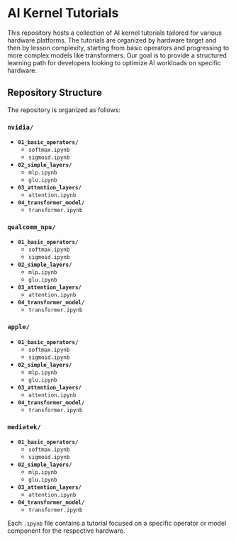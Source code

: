 # AI Kernel Tutorials

This repository hosts a collection of AI kernel tutorials tailored for various hardware platforms. The tutorials are organized by hardware target and then by lesson complexity, starting from basic operators and progressing to more complex models like transformers. Our goal is to provide a structured learning path for developers looking to optimize AI workloads on specific hardware.

## Repository Structure

The repository is organized as follows:

### `nvidia/`
- **`01_basic_operators/`**
  - `softmax.ipynb`
  - `sigmoid.ipynb`
- **`02_simple_layers/`**
  - `mlp.ipynb`
  - `glu.ipynb`
- **`03_attention_layers/`**
  - `attention.ipynb`
- **`04_transformer_model/`**
  - `transformer.ipynb`

### `qualcomm_npu/`
- **`01_basic_operators/`**
  - `softmax.ipynb`
  - `sigmoid.ipynb`
- **`02_simple_layers/`**
  - `mlp.ipynb`
  - `glu.ipynb`
- **`03_attention_layers/`**
  - `attention.ipynb`
- **`04_transformer_model/`**
  - `transformer.ipynb`

### `apple/`
- **`01_basic_operators/`**
  - `softmax.ipynb`
  - `sigmoid.ipynb`
- **`02_simple_layers/`**
  - `mlp.ipynb`
  - `glu.ipynb`
- **`03_attention_layers/`**
  - `attention.ipynb`
- **`04_transformer_model/`**
  - `transformer.ipynb`

### `mediatek/`
- **`01_basic_operators/`**
  - `softmax.ipynb`
  - `sigmoid.ipynb`
- **`02_simple_layers/`**
  - `mlp.ipynb`
  - `glu.ipynb`
- **`03_attention_layers/`**
  - `attention.ipynb`
- **`04_transformer_model/`**
  - `transformer.ipynb`

Each `.ipynb` file contains a tutorial focused on a specific operator or model component for the respective hardware.
